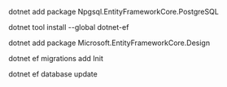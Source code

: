 dotnet add package Npgsql.EntityFrameworkCore.PostgreSQL

dotnet tool install --global dotnet-ef

dotnet add package Microsoft.EntityFrameworkCore.Design

dotnet ef migrations add Init

dotnet ef database update
